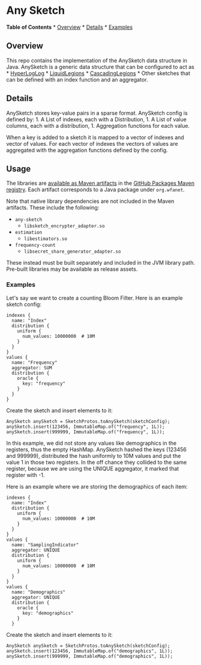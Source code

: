 # Any Sketch

**Table of Contents** * [Overview](#overview) * [Details](#details) *
[Examples](#examples)

## Overview

This repo contains the implementation of the AnySketch data structure in Java.
AnySketch is a generic data structure that can be configured to act as *
[HyperLogLog](https://datasketches.apache.org/docs/HLL/HLL.html) *
[LiquidLegions](https://research.google/pubs/pub49177/) *
[CascadingLegions](https://research.google/pubs/pub49177/) * Other sketches that
can be defined with an index function and an aggregator.

## Details

AnySketch stores key-value pairs in a sparse format. AnySketch config is defined
by: 1. A List of indexes, each with a Distribution, 1. A List of value columns,
each with a distribution, 1. Aggregation functions for each value.

When a key is added to a sketch it is mapped to a vector of indexes and vector
of values. For each vector of indexes the vectors of values are aggregated with
the aggregation functions defined by the config.

## Usage

The libraries are
[available as Maven artifacts](https://github.com/orgs/world-federation-of-advertisers/packages?repo_name=any-sketch-java)
in the
[GitHub Packages Maven registry](https://docs.github.com/en/packages/working-with-a-github-packages-registry/working-with-the-apache-maven-registry).
Each artifact corresponds to a Java package under `org.wfanet`.

Note that native library dependencies are not included in the Maven artifacts.
These include the following:

*   `any-sketch`
    *   `libsketch_encrypter_adapter.so`
*   `estimation`
    *   `libestimators.so`
*   `frequency-count`
    *   `libsecret_share_generator_adapter.so`

These instead must be built separately and included in the JVM library path.
Pre-built libraries may be available as release assets.

### Examples

Let's say we want to create a counting Bloom Filter. Here is an example sketch
config:

```
indexes {
  name: "Index"
  distribution {
    uniform {
      num_values: 10000000  # 10M
    }
  }
}
values {
  name: "Frequency"
  aggregator: SUM
  distribution {
    oracle {
      key: "frequency"
    }
  }
}
```

Create the sketch and insert elements to it:

```
AnySketch anySketch = SketchProtos.toAnySketch(sketchConfig);
anySketch.insert(123456, ImmutableMap.of("frequency", 1L));
anySketch.insert(999999, ImmutableMap.of("frequency", 1L));
```

In this example, we did not store any values like demographics in the registers,
thus the empty HashMap. AnySketch hashed the keys (123456 and 999999),
distributed the hash uniformly to 10M values and put the value 1 in those two
registers. In the off chance they collided to the same register, because we are
using the UNIQUE aggregator, it marked that register with -1.

Here is an example where we are storing the demographics of each item:

```
indexes {
  name: "Index"
  distribution {
    uniform {
      num_values: 10000000  # 10M
    }
  }
}
values {
  name: "SamplingIndicator"
  aggregator: UNIQUE
  distribution {
    uniform {
      num_values: 10000000  # 10M
    }
  }
}
values {
  name: "Demographics"
  aggregator: UNIQUE
  distribution {
    oracle {
      key: "demographics"
    }
  }
```

Create the sketch and insert elements to it:

```
AnySketch anySketch = SketchProtos.toAnySketch(sketchConfig);
anySketch.insert(123456, ImmutableMap.of("demographics", 1L));
anySketch.insert(999999, ImmutableMap.of("demographics", 1L));
```
